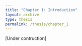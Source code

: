 ```yaml
---
title: "Chapter 1: Introduction"
layout: archive
type: thesis
permalink: /thesis/chapter_1
---
```


[Under contruction]


